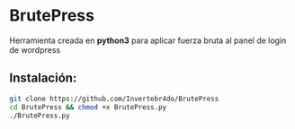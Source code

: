 # BrutePress

Herramienta creada en **python3** para aplicar fuerza bruta al panel de login de wordpress

## Instalación:

```bash
git clone https://github.com/Invertebr4do/BrutePress
cd BrutePress && chmod +x BrutePress.py
./BrutePress.py
```
